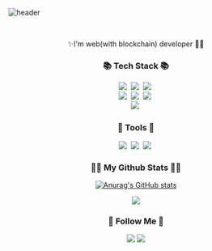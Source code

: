 ![header](https://capsule-render.vercel.app/api?type=slice&color=gradient&height=160&section=header&text=Hi!%20I'm%20Sunju!&fontAlign=50&fontAlignY=70&fontSize=90&fontColor=000000)

<br/>
<p align="center">✨I'm web(with blockchain) developer 🚀✨</p>

<h3 align="center">📚 Tech Stack 📚</h3>
<p align="center">
  <img src="https://img.shields.io/badge/Javascript-ffb13b?style=flat-square&logo=javascript&logoColor=white"/></a>&nbsp 
  <img src="https://img.shields.io/badge/React-007396?style=flat-square&logo=React&logoColor=white"/></a>&nbsp
  <img src="https://img.shields.io/badge/Typescript-00599C?style=flat-square&logo=Typescript&logoColor=white"/></a>&nbsp 
  <br>
  <img src="https://img.shields.io/badge/Mysql-white?style=flat-square&logo=MySql&logoColor=blue"/></a>&nbsp 
  <img src="https://img.shields.io/badge/Node.js-339933?style=flat-square&logo=Node.js&logoColor=white"/></a>&nbsp 
  <img src="https://img.shields.io/badge/Express.js-white?style=flat-square&logo=Express&logoColor=black"/></a>&nbsp 
   <br>
  <img src="https://img.shields.io/badge/solidity-gray?style=flat-square&logo=solidity&logoColor=white"/></a>&nbsp 
</p>
<h3 align="center">🔗 Tools 🔗</h3>
<p align="center">
<img src="https://img.shields.io/badge/github-gray?style=flat-square&logo=github&logoColor=white"/></a>&nbsp 
<img src="https://img.shields.io/badge/slack-9cf?style=flat-square&logo=slack"/></a>&nbsp
<img src="https://img.shields.io/badge/notion-white?style=flat-square&logo=notion&logoColor=black"/></a>&nbsp
</p>


<h3 align="center">👩‍💻 My Github Stats 👩‍💻</h3>
<div align="center">

[![Anurag's GitHub stats](https://github-readme-stats.vercel.app/api?username=hyeinisfree&hide_title=true&show_icons=true&include_all_commits=true&disable_animations=true&theme=vue)](https://github.com/anuraghazra/github-readme-stats)
</div>
<p align="center">
  <a href="https://hits.seeyoufarm.com"><img src="https://hits.seeyoufarm.com/api/count/incr/badge.svg?url=https%3A%2F%2Fgithub.com%2Fhyeinisfree&count_bg=%2341B883&title_bg=%23CDC2C2&icon=github.svg&icon_color=%23E7E7E7&title=hits&edge_flat=false"/></a>
</p>
<h3 align="center">🌈 Follow Me 🌈</h3>
<p align="center">
  <a href="https://github.com/KimSunJ"><img src="https://img.shields.io/badge/github-gray?style=flat-square&logo=github&logoColor=white&link=https://github.com/KimSunJ"/></a>
  <a href="mailto:sophia10047600@gmail.com"><img src="https://img.shields.io/badge/Gmail-d14836?style=flat-square&logo=Gmail&logoColor=white&link=sophia10047600@gmail.com"/></a>
</p>
<!--
**KimSunJ/KimSunJ** is a ✨ _special_ ✨ repository because its `README.md` (this file) appears on your GitHub profile.

Here are some ideas to get you started:

- 🔭 I’m currently working on ...
- 🌱 I’m currently learning ...
- 👯 I’m looking to collaborate on ...
- 🤔 I’m looking for help with ...
- 💬 Ask me about ...
- 📫 How to reach me: ...
- 😄 Pronouns: ...
- ⚡ Fun fact: ...
-->
